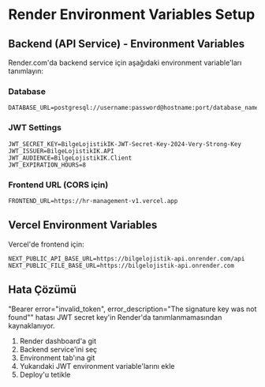 # Render Environment Variables Setup

## Backend (API Service) - Environment Variables

Render.com'da backend service için aşağıdaki environment variable'ları tanımlayın:

### Database
```
DATABASE_URL=postgresql://username:password@hostname:port/database_name
```

### JWT Settings
```
JWT_SECRET_KEY=BilgeLojistikIK-JWT-Secret-Key-2024-Very-Strong-Key
JWT_ISSUER=BilgeLojistikIK.API
JWT_AUDIENCE=BilgeLojistikIK.Client
JWT_EXPIRATION_HOURS=8
```

### Frontend URL (CORS için)
```
FRONTEND_URL=https://hr-management-v1.vercel.app
```

## Vercel Environment Variables

Vercel'de frontend için:

```
NEXT_PUBLIC_API_BASE_URL=https://bilgelojistik-api.onrender.com/api
NEXT_PUBLIC_FILE_BASE_URL=https://bilgelojistik-api.onrender.com
```

## Hata Çözümü

"Bearer error="invalid_token", error_description="The signature key was not found"" hatası JWT secret key'in Render'da tanımlanmamasından kaynaklanıyor.

1. Render dashboard'a git
2. Backend service'ini seç
3. Environment tab'ına git
4. Yukarıdaki JWT environment variable'larını ekle
5. Deploy'u tetikle